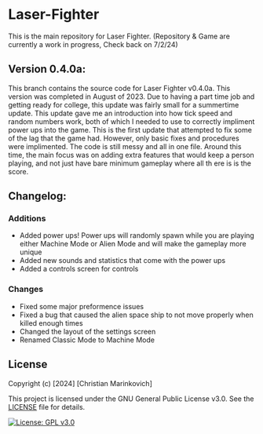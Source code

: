 # Laser-Fighter

This is the main repository for Laser Fighter. (Repository & Game are currently a work in progress, Check back on 7/2/24)

## Version 0.4.0a:

This branch contains the source code for Laser Fighter v0.4.0a. This version was completed in August of 2023. Due to having a part time job and getting ready for college, this update was fairly small for a summertime update. This update gave me an introduction into how tick speed and random numbers work, both of which I needed to use to correctly impliment power ups into the game. This is the first update that attempted to fix some of the lag that the game had. However, only basic fixes and procedures were implimented. The code is still messy and all in one file. Around this time, the main focus was on adding extra features that would keep a person playing, and not just have bare minimum gameplay where all th ere is is the score. 

## Changelog:

### Additions
+ Added power ups! Power ups will randomly spawn while you are playing either Machine Mode or Alien Mode and will make the gameplay more unique
+ Added new sounds and statistics that come with the power ups
+ Added a controls screen for controls

### Changes
* Fixed some major preformence issues
* Fixed a bug that caused the alien space ship to not move properly when killed enough times
* Changed the layout of the settings screen
* Renamed Classic Mode to Machine Mode

## License

Copyright (c) [2024] [Christian Marinkovich]

This project is licensed under the GNU General Public License v3.0. See the [LICENSE](./LICENSE) file for details.

[![License: GPL v3.0](https://img.shields.io/badge/License-GPL%20v3.0-blue.svg)](https://www.gnu.org/licenses/gpl-3.0)
